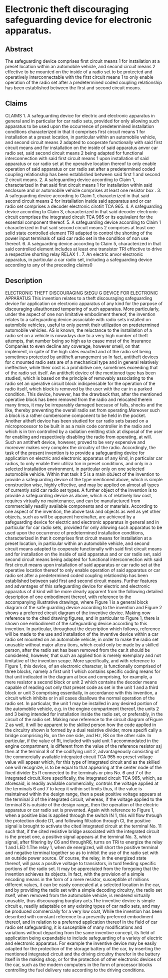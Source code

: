 # Electronic theft discouraging safeguarding device for electronic apparatus.

## Abstract
The safeguarding device comprises first circuit means 1 for installation at a preset location within an automobile vehicle, and second circuit means 2 effective to be mounted on the inside of a radio set to be protected and operatively interconnectable with the first circuit means 1 to only enable operation of the radio set after a predetermined coded coupling relationship has been established between the first and second circuit means.

## Claims
CLAIMS 1. A safeguarding device for electric and electronic apparatus in general and in particular for car radio sets, provided for only allowing such apparatus to be used upon the occurrence of predetermined installation conditions characterized in that it comprises first circuit means 1 for installation at a preset location, in particular within an automobile vehicle, and second circuit means 2 adapted to cooperate functionally with said first circuit means and for installation on the inside of said apparatus anvor car radio set, said second circuit means 2 being adapted for functional interconnection with said first circuit means 1 upon installation of said apparatus or car radio set at the operative location thereof to only enable operation of said apparatus or car radio set after a predetermined coded coupling relationship has been established between said first 1 and second 2 circuit means. 2. A safeguarding device according to Claim 1, characterized in that said first circuit means 1 for installation within said enclosure and or automobile vehicle comprises at least one resistor box . 3. A safeguarding device according to Claim 1, characterized in that said second circuit means 2 for installation inside said apparatus and or car radio set comprises a decoder electronic cirotiit TCA 965. 4. A safeguarding device according to Claim 3, characterized in that said decoder electronic circuit comprises the integrated circuit TCA 965 or its equivalent for the essential component thereof. 5. A safeguarding device according to Claim 1 characterized in that said second circuit means 2 comprises at least one solid state controlled element TRI adapted to control the shorting of the power input terminals of said car radio set in the condition of non use thereof. 6. A saèguarding device according to Claim 5, characterized in that said controlled element includes at least one transistor TRI effective to drive a respective shorting relay RELAX 1 . 7. An electric anvor electronic apparatus, in particular a car radio set, including a safeguarding device according to any of the preceding claims0

## Description
ELECTRONIC THEFT DISCOURAGING StEGU G DEVICE FOR ELECTRONIC APPARATUS This invention relates to a theft discouraging safeguarding device for application on electronic apparatus of any kind for the parpose of discouraging ullauthonzed tempering of such apparatus. More particularly, under the aspect of one non limitative embodiment thereof, the invention relates to a safeguarding device associable with radio sets installed on automibile vehicles, useful to only permit their utilization on predetermined automobile vehicles. AS is known, the reluctance to the installation of a radio set on a vehicle is nowadays due to a very high number of theft attempts, that number being so high as to caase most of the Insurance Companies to even decline any coverage, however smell, on that implement, in spite of the high rates exacted and of the radio set being sometimes protected by antitheft arrangement so In fact, antitheft devices for c mounted radio sets are of a mechanical type and in general relatively ineffective, while their cost is a prohibitive one, sometimes exceeding that of the radio set itself. An antitheft device of the mentioned type has been studied, which is based on the principle of removably associating to the radio set an operative circuit block indispensable for the operation of the radio itself, which block is removed by the user with the car in a parked condition. This device, however, has the drawback that, after the mentioned operative block has been removed from the radio and relocated therein many times, it may be irreparably damaged becsuse of falls, shocks and the like, thereby preventing the overall radio set from operating.Moreover such a block is a rather cumbersome component to be held in the pocket. Another aitheft device has been studied for car radio sets based on a microprocessor to be built in as a main code controller in the radio and which is in trrn controlled by a radiation emitting stick at disposal of the user for enabling and respectively disabling the radio from operating, at will. Such an antitheft device, however, proved to be very expensive and moreover makes very complex the circuitry of the radio. Accordingly, the task of the present invention is to provide a safeguarding device for application on electric and electronic apparatus of any kind, in particular car radios, to only enable their utiliza ton in preset conditions, and only in a selected installation environment, in particular only on one selected automobile vehicle. Within that task it 5 is a main obJect of the invention to provide a safeguarding device of the type mentioned above, which is simple construction wise, highly effective, and may be applied on almost all types of currently sold car radio set types. A further object of the invention is to provide a safeguarding device as above, which is of relatively low cost, requires virtually no maintenance, and can be manufactured from commercially readily available components and or materials. According to one aspect of the invention, the above task and objects as well as yet other objects, such as will be apparent hereinafter, are achieved by a safeguarding device for electric and electronic apparatus in general and in particular for car radio sets, provided for only allowing such apparatus to be used upon the occurrence of predetermined installation conditions, characterized in that it comprises first circuit means for installation at a preset location, in particular within an automobile vehicle, and second circuit means adapted to cooperate functionally with said first circuit means and for installation on the inside of said apparatus and or car radio set, said second circuit means being adapted for functional interconnection with said first circuit means upon installation of said apparatus or car radio set at the operative location thereof to only enable operation of said apparatus or car radio set after a predetermined coded coupling relationship has been established between said first and second circuit means. Further features and advantages of this safeguarding device for electric and electronic apparatus of d kind will be more clearly apparent from the following detailed description of one embodiment thereof, with reference to the accompanying illustrative drawings, where Figure 1 is a general block diagram of the safe guarding device according to the invention and Figure 2 shows a preferred circuit diagram of the inventive device. Making now reference to the cited drawing figures, and in particular to Figure 1, there is shown one embodiment of the safeguarding device according to this invention. In particular, throughout the description which follows, reference will be made to the use and installation of the inventive device within a car radio set mounted on an automobile vehicle, in order to make the radio set unusable without major altera tions, which could only be made by a skilled person, after the radio set has been removed from the car.It should be considered, however, that such an applied tion is merely exemplary and not limitative of the invention scope. More specifically, and with reference to Figure 1, this device, of an electronic character, is functionally comprised of three blocks, namely a first unit 1 which contains specific coding means for that unit indicated in the diagram at box and comprising, for example, a mere resistor a second block or unit 2 which contains the decoder means capable of reading out only that preset code as set in the unit 1 and a third block or unit 3 comprising essentially, in accordance with this invention, a circuit which inhibits or in all cases disallows the normal operation of the radio set. In particular, the unit 1 may be installed in any desired portion of the automobile vehicle, e.g. in the engine compartment thereof, the units 2 and 3 being intended for installation inside the radio set, or preferably, in the circuit of the radio set. Making now reference to the circuit diagram ofFigure 2 as well, it will be apparent to the skilled person how the code applied in the circuitry shown is formed by a dual resistive divider, more specifi cally a bridge comprising Rx, on the one side, and Hz, RS on the other side. In particular, if the value of Rt, included with said unit 1 accommodated in the engine compartment, is different from the value of the reference resistor ssj then at the terminal 8 of the codifying unit 2, advantageously consisting of the commercially available integrated circuit TCA 965 no preset voltage value will appear which, for this type of integrated circuit and as the skilled one will recognize, is to be equal to that appearing at the center node of the fixed divider Es R connected to the terminals or pins No. 6 and 7 of the integrated circuit.Xore specifically, the integrated circuit TCA 965, which, as aforesaid, is readily available commercially, controls the voltage applied at the terminals 6 and 7 to keep it within set limits thus, if the value is maintained within the design range, then a peak positive voltage appears at the terminal 3 of the integrated circuit, whereas, if the voltage applied to the terminal 8 is outside of the design range, then the operation of the electric apparatus or car radio set is prevented. Again with reference to Figure 1, when a positive bias is applied through the switch IN 1, this will flow through the protection diode D1, and following filtration through Cl, the positive signal is brought to activate the cited integrated circuit at the terminal No. 11 such that, if the cited resistive bridge associated with the integrated circuit is the preset one, a positive signal appears at the terminal No. 3, which signal, after filtering by C6 and throughR6, turns on TRi to energize the relay 1 and LED 1.The relay 1, when de energized, will short the positive terminal and negative terminal together so as to inhibit the use of the radio set with an outside power source. Of course, the relay, in the energized state thereof, will pass a positive voltage to transistors, in turd feeding specific portions of the radio set. It may be appreciated from the foregoing that the invention achieves its objects. In fact, with the provision of a simple encoding means in the form of a mere resistor, susceptible of millions different values, it can be easily concealed at a selected location in the car, and by providing the radio set with a simple decoding circuitry, the radio set itself, when removed from the automobile vehicle, is rendered virtually unusable, thus discouraging burglary acts.The inventive device is simple circuit e, readily adaptable on any existing types of car radio sets, and may be produced commercially for a very low coat, While the invention has been described with constant reference to a presently preferred embodiment thereof, and in relation to a preferred application thereof in the field of car radio set safeguarding, it is susceptible of many modifications and variations without departing from the same inventive concept, its field of application being expandable to include safeguarding of a variety of electric and electronic apparatus. For example the inventive device may be easily adapted for the protection of the storage battery of the car, by inserting the mentioned integrated circuit and the driving circuitry therefor in the battery itself in the making shop, or for the protection of other electronic devices of the car, such as the modern computers in the form of processor blocks controlling the fuel delivery rate according to the driving conditions.